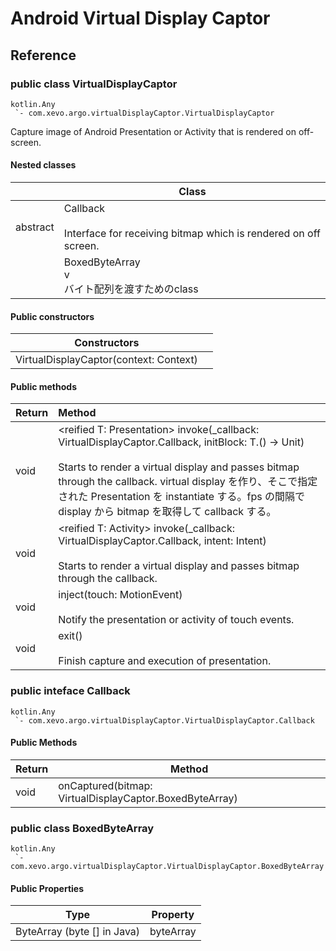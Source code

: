 # Android Virtual Display Captor

## Reference

### public class VirtualDisplayCaptor

```
kotlin.Any
 `- com.xevo.argo.virtualDisplayCaptor.VirtualDisplayCaptor
```

Capture image of Android Presentation or Activity that is rendered on off-screen.

#### Nested classes

|          | Class                                                        |
| -------- | ------------------------------------------------------------ |
| abstract | Callback<br /><br />Interface for receiving bitmap which is rendered on off screen. |
|          | BoxedByteArray<br />v<br />バイト配列を渡すためのclass       |

#### Public constructors

| Constructors                           |      |
| -------------------------------------- | ---- |
| VirtualDisplayCaptor(context: Context) |      |

#### Public methods

| Return | Method                                                       |
| ------ | :----------------------------------------------------------- |
| void   | \<reified T: Presentation> invoke(_callback: VirtualDisplayCaptor.Callback, initBlock: T.() -> Unit)<br /><br />Starts to render a virtual display and passes bitmap through the callback. virtual display を作り、そこで指定された Presentation を instantiate する。fps の間隔で display から bitmap を取得して callback する。 |
| void   | \<reified T: Activity> invoke(_callback: VirtualDisplayCaptor.Callback, intent: Intent)<br /><br />Starts to render a virtual display and passes bitmap through the callback. |
| void   | inject(touch: MotionEvent)<br /><br />Notify the presentation or activity of touch events. |
| void   | exit()<br /><br />Finish capture and execution of presentation. |

### public inteface Callback

```
kotlin.Any
 `- com.xevo.argo.virtualDisplayCaptor.VirtualDisplayCaptor.Callback
```

#### Public Methods

| Return | Method                                                  |
| ------ | ------------------------------------------------------- |
| void   | onCaptured(bitmap: VirtualDisplayCaptor.BoxedByteArray) |

### public class BoxedByteArray

```
kotlin.Any
 `- com.xevo.argo.virtualDisplayCaptor.VirtualDisplayCaptor.BoxedByteArray
```

#### Public Properties

| Type                        | Property  |
| --------------------------- | --------- |
| ByteArray (byte [] in Java) | byteArray |

